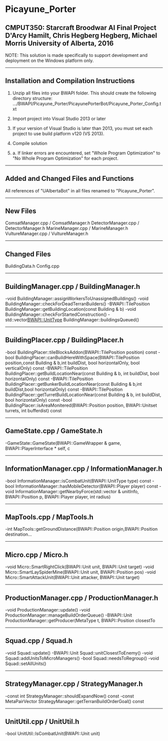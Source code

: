 # Picayune_Porter
CMPUT350: Starcraft Broodwar AI Final Project
D'Arcy Hamilt, Chris Hegberg Hegberg, Michael Morris
University of Alberta, 2016
-------------------------------------------------------------------------------------------------------------------

NOTE: This solution is made specifically to support development and deployment on the Windows platform only.

-------------------------------------------------------------------------------------------------------------------
Installation and Compilation Instructions
-------------------------------------------------------------------------------------------------------------------
1. Unzip all files into your BWAPI folder.  This should create the following directory structure:
.../BWAPI/Picayune_Porter/PicayunePorterBot/Picayune_Porter_Config.txt

2. Import project into Visual Studio 2013 or later
3. If your version of Visual Studio is later than 2013, you must set each project to use build platform v120 (VS 2013).
4. Compile solution
4. a. If linker errors are encountered, set "Whole Program Optimization" to "No Whole Program Optimization" for each project.

-------------------------------------------------------------------------------------------------------------------
Added and Changed Files and Functions
-------------------------------------------------------------------------------------------------------------------

All references of "UAlbertaBot" in all files renamed to "Picayune_Porter".

-------------------------------------------------------------------------------------------------------------------
New Files
-------------------------------------------------------------------------------------------------------------------
ComsatManager.cpp / ComsatManager.h
DetectorManager.cpp / DetectorManager.h
MarineManager.cpp / MarineManager.h
VultureManager.cpp / VultureManager.h

-------------------------------------------------------------------------------------------------------------------
Changed Files
-------------------------------------------------------------------------------------------------------------------
BuildingData.h
Config.cpp

-------------------------------------------------------------------------------------------------------------------
BuildingManager.cpp / BuildingManager.h
-------------------------------------------------------------------------------------------------------------------
-void BuildingManager::assignWorkersToUnassignedBuildings()
-void BuildingManager::checkForDeadTerranBuilders() 
-BWAPI::TilePosition BuildingManager::getBuildingLocation(const Building & b)
-void BuildingManager::checkForStartedConstruction()
-std::vector<BWAPI::UnitType> BuildingManager::buildingsQueued()

-------------------------------------------------------------------------------------------------------------------
BuildingPlacer.cpp / BuildingPlacer.h
-------------------------------------------------------------------------------------------------------------------
-bool BuildingPlacer::tileBlocksAddon(BWAPI::TilePosition position) const
-bool BuildingPlacer::canBuildHereWithSpace(BWAPI::TilePosition position,const Building & b,int buildDist, bool horizontalOnly, bool verticalOnly) const
-BWAPI::TilePosition BuildingPlacer::getBuildLocationNear(const Building & b, int buildDist, bool horizontalOnly) const
-BWAPI::TilePosition BuildingPlacer::getBunkerBuildLocationNear(const Building & b,int buildDist,bool horizontalOnly) const
-BWAPI::TilePosition BuildingPlacer::getTurretBuildLocationNear(const Building & b, int buildDist, bool horizontalOnly) const
-bool BuildingPlacer::isAreaMonitered(BWAPI::Position position, BWAPI::Unitset turrets,  int bufferdist) const

-------------------------------------------------------------------------------------------------------------------
GameState.cpp / GameState.h
-------------------------------------------------------------------------------------------------------------------
-GameState::GameState(BWAPI::GameWrapper & game, BWAPI::PlayerInterface * self, c

-------------------------------------------------------------------------------------------------------------------
InformationManager.cpp / InformationManager.h
-------------------------------------------------------------------------------------------------------------------
-bool InformationManager::isCombatUnit(BWAPI::UnitType type) const
-bool InformationManager::hasMobileDetector(BWAPI::Player player) const
-void InformationManager::getNearbyForce(std::vector<UnitInfo> & unitInfo, BWAPI::Position p, BWAPI::Player player, int radius) 

-------------------------------------------------------------------------------------------------------------------
MapTools.cpp / MapTools.h
-------------------------------------------------------------------------------------------------------------------
-int MapTools::getGroundDistance(BWAPI::Position origin,BWAPI::Position destination...

-------------------------------------------------------------------------------------------------------------------
Micro.cpp / Micro.h
-------------------------------------------------------------------------------------------------------------------
-void Micro::SmartRightClick(BWAPI::Unit unit, BWAPI::Unit target)
-void Micro::SmartLaySpiderMine(BWAPI::Unit unit, BWAPI::Position pos)
-void Micro::SmartAttackUnit(BWAPI::Unit attacker, BWAPI::Unit target)

-------------------------------------------------------------------------------------------------------------------
ProductionManager.cpp / ProductionManager.h
-------------------------------------------------------------------------------------------------------------------
-void ProductionManager::update()
-void ProductionManager::manageBuildOrderQueue()
-BWAPI::Unit ProductionManager::getProducer(MetaType t, BWAPI::Position closestTo

-------------------------------------------------------------------------------------------------------------------
Squad.cpp / Squad.h
-------------------------------------------------------------------------------------------------------------------
-void Squad::update()
-BWAPI::Unit Squad::unitClosestToEnemy()
-void Squad::addUnitsToMicroManagers()
-bool Squad::needsToRegroup()
-void Squad::setAllUnits()

-------------------------------------------------------------------------------------------------------------------
StrategyManager.cpp / StrategyManager.h
-------------------------------------------------------------------------------------------------------------------
-const int StrategyManager::shouldExpandNow() const
-const MetaPairVector StrategyManager::getTerranBuildOrderGoal() const

-------------------------------------------------------------------------------------------------------------------
UnitUtil.cpp / UnitUtil.h
-------------------------------------------------------------------------------------------------------------------
-bool UnitUtil::IsCombatUnit(BWAPI::Unit unit)
